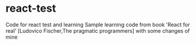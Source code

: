 # react-test
Code for react test and learning 
Sample learning code from book 'React for real' [Ludovico Fischer,The pragmatic programmers]
with some changes of mine
